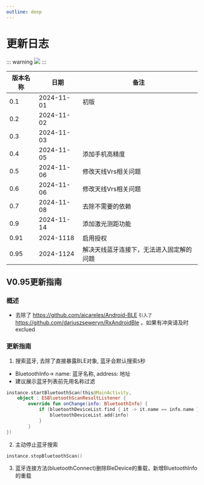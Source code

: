 ```yaml
---
outline: deep
---
```


# 更新日志
::: warning
[![](https://jitpack.io/v/sodbs/esurvey_sdk.svg)](https://jitpack.io/#sodbs/esurvey_sdk)
:::


| 版本名称       | 日期         |        备注 |
| ----------- | ----------- | ----------- |
| 0.1      | 2024-11-01       |   初版    |
| 0.2     | 2024-11-02       |       |
| 0.3     | 2024-11-03       |       |
| 0.4     | 2024-11-05       |  添加手机高精度     |
| 0.5     | 2024-11-06       |  修改天线Vrs相关问题     |
| 0.6     | 2024-11-06       |  修改天线Vrs相关问题     |
| 0.7     | 2024-11-08       |  去除不需要的依赖     |
| 0.9     | 2024-11-14       |  添加激光测距功能     |
| 0.91     | 2024-1118       |  启用授权     |
| 0.95     | 2024-1124       |  解决天线蓝牙连接下，无法进入固定解的问题     |


## V0.95更新指南
### 概述
- 去除了 https://github.com/aicareles/Android-BLE ` 引入了 ` https://github.com/dariuszseweryn/RxAndroidBle 。如果有冲突请及时exclued
### 更新指南
1. 搜索蓝牙, 去除了直接暴露BLE对象, 蓝牙会默认搜索`5`秒
- BluetoothInfo-> name: 蓝牙名称, address: 地址
- 建议展示蓝牙列表前先用名称过滤
```kotlin
instance.startBluetoothScan(this@MainActivity,
    object : ESBluetoothScanResultListener {
        override fun onChange(info: BluetoothInfo) {
            if (bluetoothDeviceList.find { it -> it.name == info.name } == null) {
                bluetoothDeviceList.add(info)
            }
        }
})
```

2. 主动停止蓝牙搜索
```kotlin
instance.stopBluetoothScan()
```

3. 蓝牙连接方法(bluetoothConnect)删除BleDevice的重载，新增BluetoothInfo的重载
